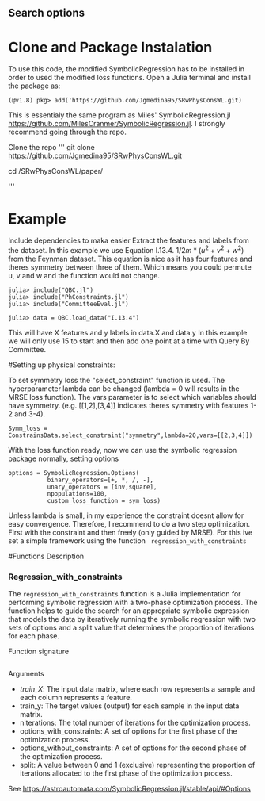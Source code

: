 

## Search options

# Clone and Package Instalation
To use this code, the modified SymbolicRegression has to be installed in order to used the modified loss functions. 
Open a Julia terminal and install the package as:

```
(@v1.8) pkg> add('https://github.com/Jgmedina95/SRwPhysConsWL.git)

```
This is essentialy the same program as Miles' SymbolicRegression.jl https://github.com/MilesCranmer/SymbolicRegression.jl. I strongly recommend going through the repo. 

Clone the repo
'''
git clone https://github.com/Jgmedina95/SRwPhysConsWL.git

cd /SRwPhysConsWL/paper/

'''


# Example

Include dependencies to maka easier Extract the features and labels from the dataset. In this example we use Equation I.13.4. $1/2 m *(u^2 + v^2 + w^2)$ from the Feynman dataset. This equation is nice as it has four features and theres symmetry between three of them. Which means you could permute u, v and w and the function would not change.

```
julia> include("QBC.jl")
julia> include("PhConstraints.jl")
julia> include("CommitteeEval.jl")

julia> data = QBC.load_data("I.13.4")
```
This will have X features and y labels in data.X and data.y
In this example we will only use 15 to start and then add one point at a time with Query By Committee.

#Setting up physical constraints:

To set symmetry loss the "select_constraint" function is used. The hyperparameter lambda can be changed (lambda = 0 will results in the MRSE loss function). The vars parameter is to select which variables should have symmetry. (e.g. [[1,2],[3,4]] indicates theres symmetry with features 1-2 and 3-4). 
```
Symm_loss = ConstrainsData.select_constraint("symmetry",lambda=20,vars=[[2,3,4]])
```
With the loss function ready, now we can use the symbolic regression package normally, setting options
```
options = SymbolicRegression.Options(
           binary_operators=[+, *, /, -],
           unary_operators = [inv,square],
           npopulations=100,
           custom_loss_function = sym_loss)
```

Unless lambda is small, in my experience the constraint doesnt allow for easy convergence. Therefore, I recommend to do a two step optimization. First with the constraint and then freely (only guided by MRSE). For this ive set a simple framework using the function  ``` regression_with_constraints```


#Functions Description
### Regression_with_constraints

The ```regression_with_constraints``` function is a Julia implementation for performing symbolic regression with a two-phase optimization process. The function helps to guide the search for an appropriate symbolic expression that models the data by iteratively running the symbolic regression with two sets of options and a split value that determines the proportion of iterations for each phase.

Function signature
```function regression_with_constraints(train_X, train_y, niterations, options_constraints, options_without_constraints, split; max_loops=nothing, target_error=nothing, convergence_jump = nothing)
```

Arguments

* *train_X*: The input data matrix, where each row represents a sample and each column represents a feature.
* train_y: The target values (output) for each sample in the input data matrix.
* niterations: The total number of iterations for the optimization process.
* options_with_constraints: A set of options for the first phase of the optimization process.
* options_without_constraints: A set of options for the second phase of the optimization process.
* split: A value between 0 and 1 (exclusive) representing the proportion of iterations allocated to the first phase of the optimization process.

See https://astroautomata.com/SymbolicRegression.jl/stable/api/#Options

